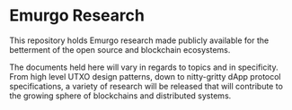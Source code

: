 # Emurgo Research
This repository holds Emurgo research made publicly available for the betterment of the open source and blockchain ecosystems. 

The documents held here will vary in regards to topics and in specificity. From high level UTXO design patterns, down to nitty-gritty dApp protocol specifications, a variety of research will be released that will contribute to the growing sphere of blockchains and distributed systems.


